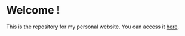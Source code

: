 # Welcome !

This is the repository for my personal website. You can access it <a href="iminfenix.github.io">here</a>.
